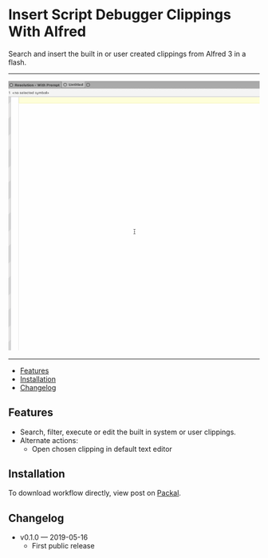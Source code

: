 Insert Script Debugger Clippings With Alfred
============================================

Search and insert the built in or user created clippings from Alfred 3 in a flash.

_______

!["demo"](demo.gif)
_______

<!-- MarkdownTOC autolink="true" bracket="round" depth="3" autoanchor="true" -->

- [Features](#features)
- [Installation](#installation)
- [Changelog](#changelog)

<!-- /MarkdownTOC -->

<a id="features"></a>
Features
--------
- Search, filter, execute or edit the built in system or user clippings.
- Alternate actions:
   - Open chosen clipping in default text editor

<a id="installation"></a>
Installation
-----------

To download workflow directly, view post on [Packal][pck].


<a id="changelog"></a>
Changelog
---------

- v0.1.0 — 2019-05-16
    - First public release

[pck]: http://www.packal.org/workflow/script-debugger-insert-clippings
